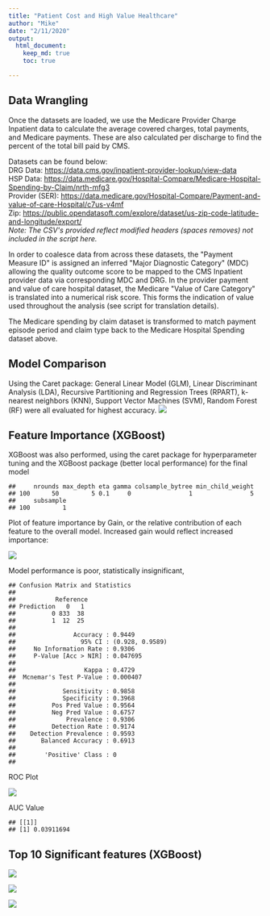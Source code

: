 ```yaml
---
title: "Patient Cost and High Value Healthcare"
author: "Mike"
date: "2/11/2020"
output: 
  html_document:
    keep_md: true
    toc: true

---
```






## Data Wrangling

Once the datasets are loaded, we use the Medicare Provider Charge Inpatient data to calculate the average covered charges, total payments, and Medicare payments. These are also calculated per discharge to find the percent of the total bill paid by CMS.

Datasets can be found below: <br>
DRG Data: https://data.cms.gov/inpatient-provider-lookup/view-data <br>
HSP Data: https://data.medicare.gov/Hospital-Compare/Medicare-Hospital-Spending-by-Claim/nrth-mfg3 <br>
Provider (SER): https://data.medicare.gov/Hospital-Compare/Payment-and-value-of-care-Hospital/c7us-v4mf <br>
Zip: https://public.opendatasoft.com/explore/dataset/us-zip-code-latitude-and-longitude/export/ <br>
*Note: The CSV's provided reflect modified headers (spaces removes) not included in the script here.* <br>

In order to coalesce data from across these datasets, the "Payment Measure ID" is assigned an inferred "Major Diagnostic Category" (MDC) allowing the quality outcome score to be mapped to the CMS Inpatient provider data via corresponding MDC and DRG. In the provider payment and value of care hospital dataset, the Medicare "Value of Care Category" is translated into a numerical risk score. This forms the indication of value used throughout the analysis (see script for translation details). 




The Medicare spending by claim dataset is transformed to match payment episode period and claim type back to the Medicare Hospital Spending dataset above. 












## Model Comparison 

Using the Caret package: General Linear Model (GLM), Linear Discriminant Analysis (LDA), Recursive Partitioning and Regression Trees (RPART), k-nearest neighbors (KNN), Support Vector Machines (SVM), Random Forest (RF) were all evaluated for highest accuracy. 
![](Patient_Cost_and_High_Value_Healthcare_files/figure-html/unnamed-chunk-6-1.png)<!-- -->


## Feature Importance (XGBoost)

XGBoost was also performed, using the caret package for hyperparameter tuning and the XGBoost package (better local performance) for the final model

```
##     nrounds max_depth eta gamma colsample_bytree min_child_weight
## 100      50         5 0.1     0                1                5
##     subsample
## 100         1
```


Plot of feature importance by Gain, or the relative contribution of each feature to the overall model. Increased gain would reflect increased importance:

![](Patient_Cost_and_High_Value_Healthcare_files/figure-html/unnamed-chunk-8-1.png)<!-- -->

Model performance is poor, statistically insignificant,


```
## Confusion Matrix and Statistics
## 
##           Reference
## Prediction   0   1
##          0 833  38
##          1  12  25
##                                          
##                Accuracy : 0.9449         
##                  95% CI : (0.928, 0.9589)
##     No Information Rate : 0.9306         
##     P-Value [Acc > NIR] : 0.047695       
##                                          
##                   Kappa : 0.4729         
##  Mcnemar's Test P-Value : 0.000407       
##                                          
##             Sensitivity : 0.9858         
##             Specificity : 0.3968         
##          Pos Pred Value : 0.9564         
##          Neg Pred Value : 0.6757         
##              Prevalence : 0.9306         
##          Detection Rate : 0.9174         
##    Detection Prevalence : 0.9593         
##       Balanced Accuracy : 0.6913         
##                                          
##        'Positive' Class : 0              
## 
```

ROC Plot

![](Patient_Cost_and_High_Value_Healthcare_files/figure-html/unnamed-chunk-10-1.png)<!-- -->

AUC Value


```
## [[1]]
## [1] 0.03911694
```










## Top 10 Significant features (XGBoost)

![](Patient_Cost_and_High_Value_Healthcare_files/figure-html/unnamed-chunk-14-1.png)<!-- -->







![](Patient_Cost_and_High_Value_Healthcare_files/figure-html/unnamed-chunk-17-1.png)<!-- -->




![](Patient_Cost_and_High_Value_Healthcare_files/figure-html/unnamed-chunk-19-1.png)<!-- -->

